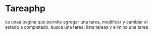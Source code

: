 # Tareaphp
es unaa pagina que permite agregar una tarea, modificar y cambiar el estado a completado, busca una tarea, lista tareas y elimina una tarea
